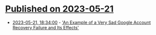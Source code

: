 # [Published on 2023-05-21](index.md)

* [2023-05-21, 18:34:00](https://tech.slashdot.org/story/23/05/21/1757233/an-example-of-a-very-sad-google-account-recovery-failure-and-its-effects?utm_source=rss1.0mainlinkanon&utm_medium=feed) - ['An Example of a Very Sad Google Account Recovery Failure and Its Effects'](https://tech.slashdot.org/story/23/05/21/1757233/an-example-of-a-very-sad-google-account-recovery-failure-and-its-effects?utm_source=rss1.0mainlinkanon&utm_medium=feed)
